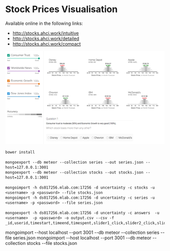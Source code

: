 # Stock Prices Visualisation


Available online in the following links:


- http://stocks.ahci.work/intuitive
- http://stocks.ahci.work/detailed
- http://stocks.ahci.work/compact

<img src="public/screen.png"/>

```
bower install

mongoexport --db meteor --collection series --out series.json --host=127.0.0.1:3001
mongoexport --db meteor --collection stocks --out stocks.json --host=127.0.0.1:3001

mongoimport -h ds017256.mlab.com:17256 -d uncertainty -c stocks -u <username> -p <password> --file stocks.json
mongoimport -h ds017256.mlab.com:17256 -d uncertainty -c series -u <username> -p <password> --file series.json

mongoexport -h ds017256.mlab.com:17256 -d uncertainty -c answers  -u <username>  -p <password> -o output.csv --csv -f _id,userid,timestart,timeend,timespent,slider1_click,slider2_click,slider3_click,slider4_click,slider1_slide,slider2_slide,slider3_slide,slider4_slide,golden1,golden2,golden3,golden4,actions,question,correct,answer,viz,slider1,slider2,slider3,slider4

```

mongoimport --host localhost --port 3001 --db meteor --collection series --file series.json
mongoimport --host localhost --port 3001 --db meteor --collection stocks --file stocks.json
